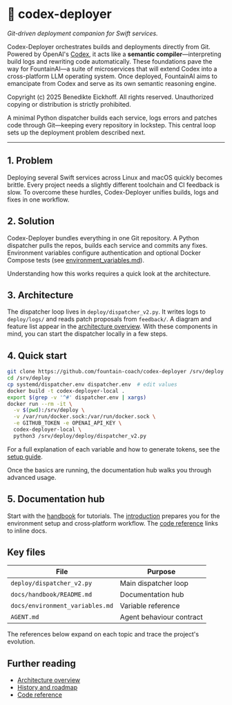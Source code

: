 # 🧠 codex-deployer

*Git-driven deployment companion for Swift services.*

Codex-Deployer orchestrates builds and deployments directly from Git. Powered by
OpenAI's [Codex][codex-doc], it acts like a **semantic compiler**—interpreting
build logs and rewriting code automatically. These foundations pave the way for
FountainAI—a suite of microservices that will extend Codex into a cross-platform
LLM operating system. Once deployed, FountainAI aims to emancipate from Codex
and serve as its own semantic reasoning engine.

Copyright (c) 2025 Benedikte Eickhoff. All rights reserved.
Unauthorized copying or distribution is strictly prohibited.

A minimal Python dispatcher builds each service, logs errors and patches code through Git—keeping every repository in lockstep. This central loop sets up the deployment problem described next.

---

## 1. Problem
Deploying several Swift services across Linux and macOS quickly becomes brittle. Every project needs a slightly different toolchain and CI feedback is slow.
To overcome these hurdles, Codex-Deployer unifies builds, logs and fixes in one workflow.

## 2. Solution
Codex-Deployer bundles everything in one Git repository. A Python dispatcher pulls the repos, builds each service and commits any fixes. Environment variables configure authentication and optional Docker Compose tests (see [environment_variables.md](docs/environment_variables.md)).

Understanding how this works requires a quick look at the architecture.

## 3. Architecture
The dispatcher loop lives in `deploy/dispatcher_v2.py`. It writes logs to `deploy/logs/` and reads patch proposals from `feedback/`. A diagram and feature list appear in the [architecture overview](docs/handbook/architecture.md).
With these components in mind, you can start the dispatcher locally in a few steps.

## 4. Quick start
```bash
git clone https://github.com/fountain-coach/codex-deployer /srv/deploy
cd /srv/deploy
cp systemd/dispatcher.env dispatcher.env  # edit values
docker build -t codex-deployer-local .
export $(grep -v '^#' dispatcher.env | xargs)
docker run --rm -it \
  -v $(pwd):/srv/deploy \
  -v /var/run/docker.sock:/var/run/docker.sock \
  -e GITHUB_TOKEN -e OPENAI_API_KEY \
  codex-deployer-local \
  python3 /srv/deploy/deploy/dispatcher_v2.py
```
For a full explanation of each variable and how to generate tokens, see the [setup guide](docs/managing_environment_variables.md).

Once the basics are running, the documentation hub walks you through advanced usage.

## 5. Documentation hub
Start with the [handbook](docs/handbook/README.md) for tutorials. The [introduction](docs/handbook/introduction.md) prepares you for the environment setup and cross‑platform workflow. The [code reference](docs/handbook/code_reference.md) links to inline docs.

## Key files
| File | Purpose |
| --- | --- |
| `deploy/dispatcher_v2.py` | Main dispatcher loop |
| `docs/handbook/README.md` | Documentation hub |
| `docs/environment_variables.md` | Variable reference |
| `AGENT.md` | Agent behaviour contract |

The references below expand on each topic and trace the project's evolution.

## Further reading
- [Architecture overview](docs/handbook/architecture.md)
- [History and roadmap](docs/handbook/history.md)
- [Code reference](docs/handbook/code_reference.md)

[codex-doc]: https://platform.openai.com/docs/codex/overview